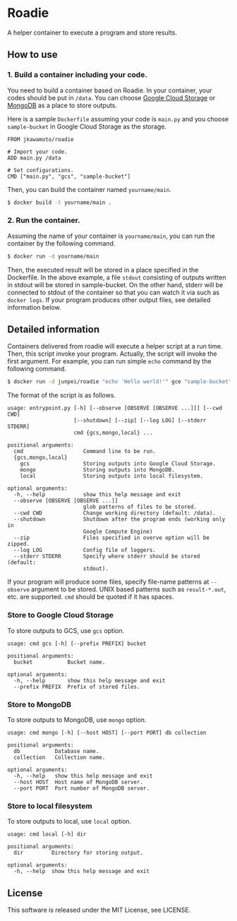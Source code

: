 Roadie
========
A helper container to execute a program and store results.

How to use
-----------

### 1. Build a container including your code.

You need to build a container based on Roadie.
In your container, your codes should be put in `/data`.
You can choose [Google Cloud Storage]([https://cloud.google.com/storage/) or [MongoDB](http://www.mongodb.org/) as a place to store outputs.

Here is a sample `Dockerfile` assuming your code is `main.py` and you choose `sample-bucket` in Google Cloud Storage as the storage.

```dockerfile:Dockerfile
FROM jkawamoto/roadie

# Import your code.
ADD main.py /data

# Set configurations.
CMD ["main.py", "gcs", "sample-bucket"]
```

Then, you can build the container named `yourname/main`.

```sh
$ docker build -t yourname/main .
```

### 2. Run the container.
Assuming the name of your container is `yourname/main`, you can run the container by the following command.

```sh
$ docker run -d yourname/main
```

Then, the executed result will be stored in a place specified in the Dockerfile.
In the above example, a file `stdout` consisting of outputs written in stdout will be stored in sample-bucket.
On the other hand, stderr will be connected to stdout of the container so that you can watch it via such as `docker logs`.
If your program produces other output files, see detailed information below.


Detailed information
---------------------
Containers delivered from roadie will execute a helper script at a run time.
Then, this script invoke your program. Actually, the script will invoke the first argument.
For example, you can run simple `echo` command by the following command.

```sh
$ docker run -d junpei/roadie "echo 'Hello world!'" gce "sample-bucket"
```

The format of the script is as follows.

```
usage: entrypoint.py [-h] [--observe [OBSERVE [OBSERVE ...]]] [--cwd CWD]
                     [--shutdown] [--zip] [--log LOG] [--stderr STDERR]
                     cmd {gcs,mongo,local} ...

positional arguments:
  cmd                   Command line to be run.
  {gcs,mongo,local}
    gcs                 Storing outputs into Google Cloud Storage.
    mongo               Storing outputs into MongoDB.
    local               Storing outputs into local filesystem.

optional arguments:
  -h, --help            show this help message and exit
  --observe [OBSERVE [OBSERVE ...]]
                        glob patterns of files to be stored.
  --cwd CWD             Change working directory (default: /data).
  --shutdown            Shutdown after the program ends (working only in
                        Google Compute Engine)
  --zip                 Files specified in overve option will be zipped.
  --log LOG             Config file of loggers.
  --stderr STDERR       Specify where stderr should be stored (default:
                        stdout).
```

If your program will produce some files, specify file-name patterns at `--observe` argument to be stored.
UNIX based patterns such as `result-*.out`, etc. are supported.
`cmd` should be quoted if it has spaces.

### Store to Google Cloud Storage
To store outputs to GCS, use `gcs` option.

```
usage: cmd gcs [-h] [--prefix PREFIX] bucket

positional arguments:
  bucket           Bucket name.

optional arguments:
  -h, --help       show this help message and exit
  --prefix PREFIX  Prefix of stored files.
```

### Store to MongoDB
To store outputs to MongoDB, use `mongo` option.

```
usage: cmd mongo [-h] [--host HOST] [--port PORT] db collection

positional arguments:
  db           Database name.
  collection   Collection name.

optional arguments:
  -h, --help   show this help message and exit
  --host HOST  Host name of MongoDB server.
  --port PORT  Port number of MongoDB server.
```

### Store to local filesystem
To store outputs to local, use `local` option.

```
usage: cmd local [-h] dir

positional arguments:
  dir         Directory for storing output.

optional arguments:
  -h, --help  show this help message and exit
```

License
--------
This software is released under the MIT License, see LICENSE.
